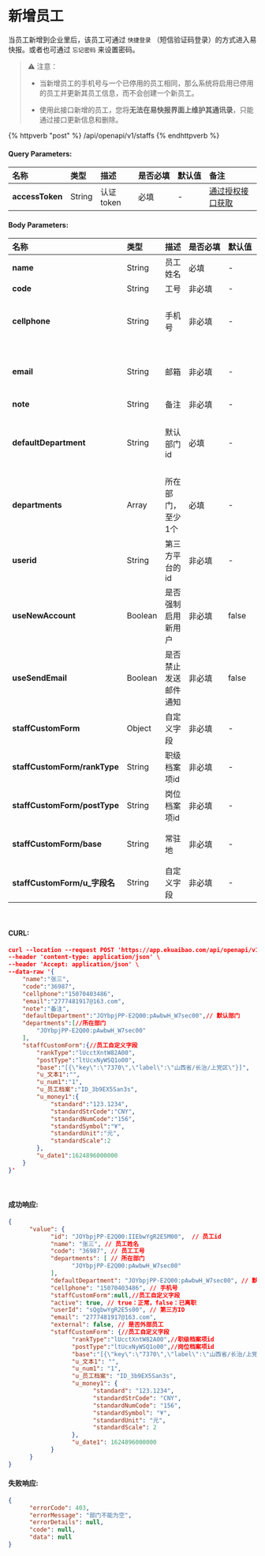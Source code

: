 # 新增员工

当员工新增到企业里后，该员工可通过 `快捷登录` （短信验证码登录）的方式进入易快报。或者也可通过 `忘记密码` 来设置密码。  

> ⚠️ 注意：
> 
> - 当新增员工的手机号与一个已停用的员工相同，那么系统将启用已停用的员工并更新其员工信息，而不会创建一个新员工。
>
> - 使用此接口新增的员工，您将**无法在易快报界面上维护其通讯录**，只能通过接口更新信息和删除。

{% httpverb "post" %} /api/openapi/v1/staffs {% endhttpverb %}

#### Query Parameters:

|名称  |类型    |描述   |是否必填   |默认值  | 备注 |
| :--------- | :------ | :---------| :------| :------|:------|
| **accessToken** | String  | 认证token	| 必填  | - | [通过授权接口获取](/getting-started/auth.html) |

#### Body Parameters:

|名称  |类型    |描述   |是否必填   |默认值  | 备注 |
| :--------- | :------ | :---------| :------| :------|:------|
| **name**                      | String    | 员工姓名           | 必填  | - | 员工姓名 |
| **code**                      | String    | 工号              | 非必填 | - | 工号 |
| **cellphone**                 | String    | 手机号            | 非必填 | - | 如果手机号为国外手机号,那么应为:"(区号)手机号",原生环境手机号和邮箱必须至少填一个|
| **email**                     | String    | 邮箱              | 非必填 | - | 可以不传,但是不可以传空字符串,原生环境手机号和邮箱必须至少填一个 |
| **note**                      | String    | 备注              | 非必填 | - | 备注 |
| **defaultDepartment**         | String    | 默认部门id         | 必填   | - | 请确保默认部门在departments里。如果不在,系统会自动将departments的第一个元素视为默认部门 |
| **departments**               | Array     | 所在部门，至少1个    | 必填  | - | 兼职部门，请确保至少包含默认部门 |
| **userid**                    | String    | 第三方平台的id      | 非必填 | - | 如需要同步钉钉，企业微信等第三方平台人员，需要加上此参数 |
| **useNewAccount**             | Boolean   | 是否强制启用新用户   | 非必填 | false | `true`:启用 `false`:不启用 |
| **useSendEmail**              | Boolean   | 是否禁止发送邮件通知 | 非必填  | false | `true`:禁止 `false`:不禁止 |
| **staffCustomForm**           | Object    | 自定义字段         | 非必填  | - | 自定义字段 |
| **staffCustomForm/rankType**  | String    | 职级档案项id       | 非必填  | - | [获取自定义档案项](/dimensions/get-dimension-items.html) |
| **staffCustomForm/postType**  | String    | 岗位档案项id       | 非必填  | - | [获取自定义档案项](/dimensions/get-dimension-items.html) |
| **staffCustomForm/base**      | String    | 常驻地            | 非必填  | - | 参考格式:"[{\"key\":\"8\",\"label\":\"北京市/海淀区\"}]" |
| **staffCustomForm/u_字段名**   | String    | 自定义字段         | 非必填  | - | 自定义字段,格式为"u\_字段名",例如:u\_项目 |

<br/>

#### CURL:
```json
curl --location --request POST 'https://app.ekuaibao.com/api/openapi/v1/staffs?accessToken=z0wbwXPo6sf400' \
--header 'content-type: application/json' \
--header 'Accept: application/json' \
--data-raw '{
    "name":"张三", 
    "code":"36987",
    "cellphone":"15070403486",
    "email":"2777481917@163.com",
    "note":"备注",
    "defaultDepartment":"JOYbpjPP-E2Q00:pAwbwH_W7sec00",// 默认部门
    "departments":[//所在部门
        "JOYbpjPP-E2Q00:pAwbwH_W7sec00"
    ],
    "staffCustomForm":{//员工自定义字段
        "rankType":"lUcctXntW82A00",   
        "postType":"ltUcxNyWSQ1o00",
        "base":"[{\"key\":\"7370\",\"label\":\"山西省/长治/上党区\"}]",
        "u_文本1":"",
        "u_num1":"1",
        "u_员工档案":"ID_3b9EX5San3s",
        "u_money1":{
            "standard":"123.1234",
            "standardStrCode":"CNY",
            "standardNumCode":"156",
            "standardSymbol":"¥",
            "standardUnit":"元",
            "standardScale":2
        },
        "u_date1":1624896000000
    }
}'
```
<br/>

#### 成功响应:
```json
{
      "value": {
            "id": "JOYbpjPP-E2Q00:IIEbwYgR2E5M00",  // 员工id
            "name": "张三", // 员工姓名
            "code": "36987", // 员工工号
            "departments": [ // 所在部门
                  "JOYbpjPP-E2Q00:pAwbwH_W7sec00"
            ],
            "defaultDepartment": "JOYbpjPP-E2Q00:pAwbwH_W7sec00", // 默认部门
            "cellphone": "15070403486", // 手机号
            "staffCustomForm":null,//员工自定义字段
            "active": true, // true：正常，false：已离职
            "userId": "sQgbwYgR2E5s00", // 第三方ID
            "email": "2777481917@163.com",
            "external": false, // 是否外部员工
            "staffCustomForm": {//员工自定义字段
                  "rankType":"lUcctXntW82A00",//职级档案项id        
                  "postType":"ltUcxNyWSQ1o00",//岗位档案项id
                  "base":"[{\"key\":\"7370\",\"label\":\"山西省/长治/上党区\"}]",//常驻地
                  "u_文本1": "",
                  "u_num1": "1",
                  "u_员工档案": "ID_3b9EX5San3s",
                  "u_money1": {
                        "standard": "123.1234",
                        "standardStrCode": "CNY",
                        "standardNumCode": "156",
                        "standardSymbol": "¥",
                        "standardUnit": "元",
                        "standardScale": 2
                  },
                  "u_date1": 1624896000000
            }
      }
}
```

#### 失败响应:
```json
{
      "errorCode": 403,
      "errorMessage": "部门不能为空",
      "errorDetails": null,
      "code": null,
      "data": null
}
```

<style>
    table {
		width: 100%; /*表格宽度*/
		border-collapse: collapse; /*使用单一线条的边框*/
		empty-cells: show; /*单元格无内容依旧绘制边框*/
		}
    /* 悬浮变色 */
	table tr:hover {
		background: #B2B2B2 !important;
		}
    /* 首列不换行 */
	table td:nth-child(1) {
		white-space: nowrap;
	}
	table td:nth-child(2) {
		white-space: nowrap;
	}
    /* 指定列宽度 */
    table th:nth-of-type(3) {
		width: 20%;
		white-space: nowrap;
	}
    table th:nth-of-type(4) {
		width: 8%;
		white-space: nowrap;
	}
    table th:nth-of-type(5) {
		width: 7%;
		white-space: nowrap;
	}
    table th:nth-of-type(6) {
		width: 35%;
		white-space: nowrap;
	}
</style>
